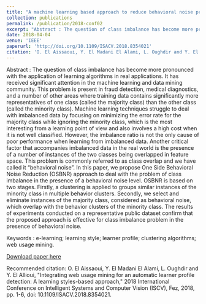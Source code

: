 ```yaml
---
title: "A machine learning based approach to reduce behavioral noise problem in an imbalanced data: application to a fraud detection"
collection: publications
permalink: /publication/2018-conf02
excerpt: "Abstract : The question of class imbalance has become more pronounced with the application of learning algorithms in real applications. It has received significant attention in the machine learning and data mining community. This problem is present in fraud detection, medical diagnostics, and a number of other areas where training data contains significantly more representatives of one class (called the majority class) than the other class (called the minority class). Machine learning techniques struggle to deal with imbalanced data by focusing on minimizing the error rate for the majority class while ignoring the minority class, which is the most interesting from a learning point of view and also involves a high cost when it is not well classified. However, the imbalance ratio is not the only cause of poor performance when learning from imbalanced data. Another critical factor that accompanies imbalanced data in the real world is the presence of a number of instances of the two classes being overlapped in feature space. This problem is commonly referred to as class overlap and we have called it “behavioral noise”. In this paper, we propose One Side Behavioral Noise Reduction (OSBNR) approach to deal with the problem of class imbalance in the presence of a behavioral noise level. OSBNR is based on two stages. Firstly, a clustering is applied to groups similar instances of the minority class in multiple behavior clusters. Secondly, we select and eliminate instances of the majority class, considered as behavioral noise, which overlap with the behavior clusters of the minority class. The results of experiments conducted on a representative public dataset confirm that the proposed approach is effective for class imbalance problem in the presence of behavioral noise."
date: 2018-04-04
venue: 'IEEE'
paperurl: 'http://doi.org/10.1109/ISACV.2018.8354021'
citation: 'O. El Aissaoui, Y. El Madani El Alami, L. Oughdir and Y. El Allioui, "Integrating web usage mining for an automatic learner profile detection: A learning styles-based approach," 2018 International Conference on Intelligent Systems and Computer Vision (ISCV), Fez, 2018, pp. 1-6, doi: 10.1109/ISACV.2018.8354021.'
---
```

Abstract : The question of class imbalance has become more pronounced with the application of learning algorithms in real applications. It has received significant attention in the machine learning and data mining community. This problem is present in fraud detection, medical diagnostics, and a number of other areas where training data contains significantly more representatives of one class (called the majority class) than the other class (called the minority class). Machine learning techniques struggle to deal with imbalanced data by focusing on minimizing the error rate for the majority class while ignoring the minority class, which is the most interesting from a learning point of view and also involves a high cost when it is not well classified. However, the imbalance ratio is not the only cause of poor performance when learning from imbalanced data. Another critical factor that accompanies imbalanced data in the real world is the presence of a number of instances of the two classes being overlapped in feature space. This problem is commonly referred to as class overlap and we have called it “behavioral noise”. In this paper, we propose One Side Behavioral Noise Reduction (OSBNR) approach to deal with the problem of class imbalance in the presence of a behavioral noise level. OSBNR is based on two stages. Firstly, a clustering is applied to groups similar instances of the minority class in multiple behavior clusters. Secondly, we select and eliminate instances of the majority class, considered as behavioral noise, which overlap with the behavior clusters of the minority class. The results of experiments conducted on a representative public dataset confirm that the proposed approach is effective for class imbalance problem in the presence of behavioral noise.

Keywords : e-learning; learning style; learner profile; clustering algorithms; web usage mining.

[Download paper here](/files/2018-conf02.pdf)

Recommended citation: O. El Aissaoui, Y. El Madani El Alami, L. Oughdir and Y. El Allioui, "Integrating web usage mining for an automatic learner profile detection: A learning styles-based approach," 2018 International Conference on Intelligent Systems and Computer Vision (ISCV), Fez, 2018, pp. 1-6, doi: 10.1109/ISACV.2018.8354021.
